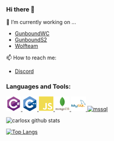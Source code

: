 ### Hi there 👋
🔭 I’m currently working on ...
- [GunboundWC](https://github.com/CarlosX/GunBoundWC)
- [GunboundS2](https://github.com/CarlosX/GunBoundS2)
- [Wolfteam](https://github.com/CarlosX/Wolfteam)

📫 How to reach me:
- [Discord](http://discord.gg/srawAN3)

### Languages and Tools:
<p>
<a href="https://www.w3schools.com/cs/" target="_blank" rel="noreferrer"> 
  <img src="https://raw.githubusercontent.com/devicons/devicon/master/icons/csharp/csharp-original.svg" alt="csharp" width="40" height="40"/>
 </a> 
<a href="https://www.w3schools.com/cpp/" target="_blank" rel="noreferrer">
  <img src="https://raw.githubusercontent.com/devicons/devicon/master/icons/cplusplus/cplusplus-original.svg" alt="cplusplus" width="40" height="40"/>
</a> 
 
 <a href="https://www.w3schools.com/js/" target="_blank" rel="noreferrer">
  <img src="https://raw.githubusercontent.com/devicons/devicon/master/icons/javascript/javascript-plain.svg" alt="js" width="40" height="40"/>
</a>

<a href="https://www.mongodb.com/" target="_blank" rel="noreferrer"> 
  <img src="https://raw.githubusercontent.com/devicons/devicon/master/icons/mongodb/mongodb-original-wordmark.svg" alt="mongodb" width="40" height="40"/> 
</a> 

<a href="https://www.mysql.com/" target="_blank" rel="noreferrer">
  <img src="https://raw.githubusercontent.com/devicons/devicon/master/icons/mysql/mysql-original-wordmark.svg" alt="mysql" width="40" height="40"/> 
</a>

<a href="https://www.microsoft.com/en-us/sql-server" target="_blank" rel="noreferrer"> 
  <img src="https://www.svgrepo.com/show/303229/microsoft-sql-server-logo.svg" alt="mssql" width="40" height="40"/>
</a>
</p>

![carlosx github stats](https://github-readme-stats.vercel.app/api?username=CarlosX&show_icons=true&theme=dark&count_private=true&include_all_commits=true&title_color=45cc06&icon_color=45cc06&hide=stars,contribs)

[![Top Langs](https://github-readme-stats.vercel.app/api/top-langs/?username=CarlosX)](https://github.com/anuraghazra/github-readme-stats)
<!--
Here are some ideas to get you started:

- 🔭 I’m currently working on ...
- 🌱 I’m currently learning ...
- 👯 I’m looking to collaborate on ...
- 🤔 I’m looking for help with ...
- 💬 Ask me about ...
- 📫 How to reach me: ...
- 😄 Pronouns: ...
- ⚡ Fun fact: ...
-->
